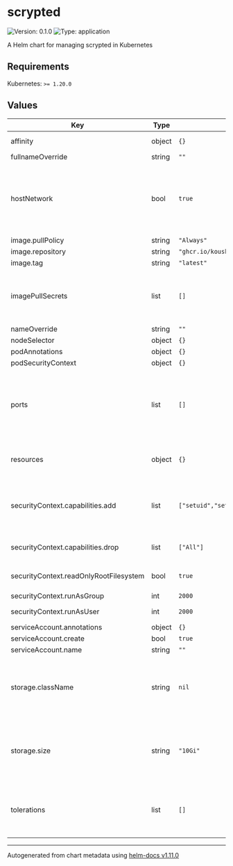 # scrypted

![Version: 0.1.0](https://img.shields.io/badge/Version-0.1.0-informational?style=flat-square) ![Type: application](https://img.shields.io/badge/Type-application-informational?style=flat-square)

A Helm chart for managing scrypted in Kubernetes

## Requirements

Kubernetes: `>= 1.20.0`

## Values

| Key | Type | Default | Description |
|-----|------|---------|-------------|
| affinity | object | `{}` | Preferred nodes |
| fullnameOverride | string | `""` |  |
| hostNetwork | bool | `true` | Needs to be enabled for mDNS to function with devices outside of the kubernetes cluster |
| image.pullPolicy | string | `"Always"` |  |
| image.repository | string | `"ghcr.io/koush/scrypted"` |  |
| image.tag | string | `"latest"` |  |
| imagePullSecrets | list | `[]` | Optional pull secret if you use your own image that's in a private registry |
| nameOverride | string | `""` |  |
| nodeSelector | object | `{}` | Target a node |
| podAnnotations | object | `{}` |  |
| podSecurityContext | object | `{}` |  |
| ports | list | `[]` | Used to control container port mapping to host ports, needed for homekit pairing |
| resources | object | `{}` | Resource limits applied to the container |
| securityContext.capabilities.add | list | `["setuid","setgid","chown","DAC_OVERRIDE"]` | Add required linux sys capabilities back in, s6 escalates to root |
| securityContext.capabilities.drop | list | `["All"]` | Drop all linux sys capabilities |
| securityContext.readOnlyRootFilesystem | bool | `true` | Lock down the root file system |
| securityContext.runAsGroup | int | `2000` |  |
| securityContext.runAsUser | int | `2000` | Run as non root user |
| serviceAccount.annotations | object | `{}` |  |
| serviceAccount.create | bool | `true` |  |
| serviceAccount.name | string | `""` |  |
| storage.className | string | `nil` | Optional storage class name, if not provided it uses the default storage class |
| storage.size | string | `"10Gi"` | Amount of storage space to allocate for scrypted local state, this is mapped to /server/volume |
| tolerations | list | `[]` | What taints this container can tolerate when making scheduling decisions |

----------------------------------------------
Autogenerated from chart metadata using [helm-docs v1.11.0](https://github.com/norwoodj/helm-docs/releases/v1.11.0)

